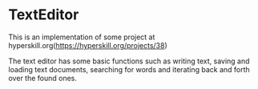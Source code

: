 # TextEditor
This is an implementation of some project at hyperskill.org(https://hyperskill.org/projects/38)

The text editor has some basic functions such as writing text, saving and loading text documents, 
searching for words and iterating back and forth over the found ones.
